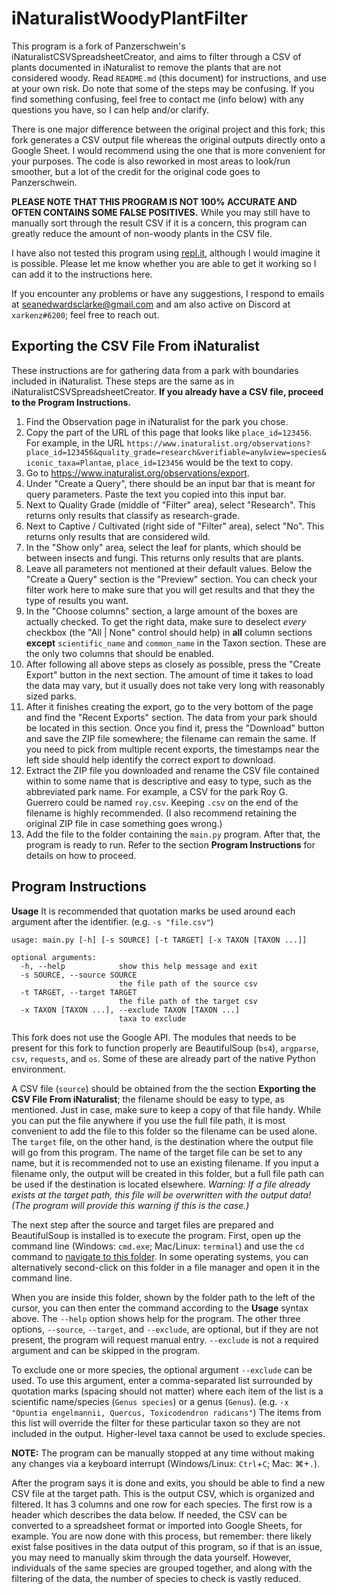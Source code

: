 # iNaturalistWoodyPlantFilter

This program is a fork of Panzerschwein's iNaturalistCSVSpreadsheetCreator, and aims to filter through a CSV of plants documented in iNaturalist to remove the plants that are not considered woody. Read `README.md` (this document) for instructions, and use at your own risk. Do note that some of the steps may be confusing. If you find something confusing, feel free to contact me (info below) with any questions you have, so I can help and/or clarify.

There is one major difference between the original project and this fork; this fork generates a CSV output file whereas the original outputs directly onto a Google Sheet. I would recommend using the one that is more convenient for your purposes. The code is also reworked in most areas to look/run smoother, but a lot of the credit for the original code goes to Panzerschwein.

**PLEASE NOTE THAT THIS PROGRAM IS NOT 100% ACCURATE AND OFTEN CONTAINS SOME FALSE POSITIVES.** While you may still have to manually sort through the result CSV if it is a concern, this program can greatly reduce the amount of non-woody plants in the CSV file.

I have also not tested this program using [repl.it](https://replit.com/), although I would imagine it is possible. Please let me know whether you are able to get it working so I can add it to the instructions here.

If you encounter any problems or have any suggestions, I respond to emails at seanedwardsclarke@gmail.com and am also active on Discord at `xarkenz#6200`; feel free to reach out.

## Exporting the CSV File From iNaturalist

These instructions are for gathering data from a park with boundaries included in iNaturalist. These steps are the same as in iNaturalistCSVSpreadsheetCreator. **If you already have a CSV file, proceed to the Program Instructions.**

1. Find the Observation page in iNaturalist for the park you chose.
2. Copy the part of the URL of this page that looks like `place_id=123456`. For example, in the URL `https://www.inaturalist.org/observations?place_id=123456&quality_grade=research&verifiable=any&view=species&iconic_taxa=Plantae`, `place_id=123456` would be the text to copy.
3. Go to https://www.inaturalist.org/observations/export.
4. Under "Create a Query", there should be an input bar that is meant for query parameters. Paste the text you copied into this input bar.
5. Next to Quality Grade (middle of "Filter" area), select "Research". This returns only results that classify as research-grade.
6. Next to Captive / Cultivated (right side of "Filter" area), select "No". This returns only results that are considered wild.
7. In the "Show only" area, select the leaf for plants, which should be between insects and fungi. This returns only results that are plants.
8. Leave all parameters not mentioned at their default values. Below the "Create a Query" section is the "Preview" section. You can check your filter work here to make sure that you will get results and that they the type of results you want.
9. In the "Choose columns" section, a large amount of the boxes are actually checked. To get the right data, make sure to deselect *every* checkbox (the "All | None" control should help) in **all** column sections **except** `scientific_name` and `common_name` in the Taxon section. These are the only two columns that should be enabled.
10. After following all above steps as closely as possible, press the "Create Export" button in the next section. The amount of time it takes to load the data may vary, but it usually does not take very long with reasonably sized parks.
11. After it finishes creating the export, go to the very bottom of the page and find the "Recent Exports" section. The data from your park should be located in this section. Once you find it, press the "Download" button and save the ZIP file somewhere; the filename can remain the same. If you need to pick from multiple recent exports, the timestamps near the left side should help identify the correct export to download.
12. Extract the ZIP file you downloaded and rename the CSV file contained within to some name that is descriptive and easy to type, such as the abbreviated park name. For example, a CSV for the park Roy G. Guerrero could be named `roy.csv`. Keeping `.csv` on the end of the filename is highly recommended. (I also recommend retaining the original ZIP file in case something goes wrong.)
13. Add the file to the folder containing the `main.py` program. After that, the program is ready to run. Refer to the section **Program Instructions** for details on how to proceed.

## Program Instructions

**Usage**
It is recommended that quotation marks be used around each argument after the identifier. (e.g. `-s "file.csv"`)
```
usage: main.py [-h] [-s SOURCE] [-t TARGET] [-x TAXON [TAXON ...]]

optional arguments:
  -h, --help            show this help message and exit
  -s SOURCE, --source SOURCE
                        the file path of the source csv
  -t TARGET, --target TARGET
                        the file path of the target csv
  -x TAXON [TAXON ...], --exclude TAXON [TAXON ...]
                        taxa to exclude
```

This fork does not use the Google API. The modules that needs to be present for this fork to function properly are BeautifulSoup (`bs4`), `argparse`, `csv`, `requests`, and `os`. Some of these are already part of the native Python environment.

A CSV file (`source`) should be obtained from the the section **Exporting the CSV File From iNaturalist**; the filename should be easy to type, as mentioned. Just in case, make sure to keep a copy of that file handy. While you can put the file anywhere if you use the full file path, it is most convenient to add the file to this folder so the filename can be used alone. The `target` file, on the other hand, is the destination where the output file will go from this program. The name of the target file can be set to any name, but it is recommended not to use an existing filename. If you input a filename only, the output will be created in this folder, but a full file path can be used if the destination is located elsewhere. *Warning: If a file already exists at the target path, this file will be overwritten with the output data! (The program will provide this warning if this is the case.)*

The next step after the source and target files are prepared and BeautifulSoup is installed is to execute the program. First, open up the command line (Windows: `cmd.exe`; Mac/Linux: `terminal`) and use the `cd` command to [navigate to this folder](https://ss64.com/nt/cd.html). In some operating systems, you can alternatively second-click on this folder in a file manager and open it in the command line.

When you are inside this folder, shown by the folder path to the left of the cursor, you can then enter the command according to the **Usage** syntax above. The `--help` option shows help for the program. The other three options, `--source`, `--target`, and `--exclude`, are optional, but if they are not present, the program will request manual entry. `--exclude` is not a required argument and can be skipped in the program.

To exclude one or more species, the optional argument `--exclude` can be used. To use this argument, enter a comma-separated list surrounded by quotation marks (spacing should not matter) where each item of the list is a scientific name/species (`Genus species`) or a genus (`Genus`). (e.g. `-x "Opuntia engelmannii, Quercus, Toxicodendron radicans"`) The items from this list will override the filter for these particular taxon so they are not included in the output. Higher-level taxa cannot be used to exclude species.

**NOTE:** The program can be manually stopped at any time without making any changes via a keyboard interrupt (Windows/Linux: `Ctrl`+`C`; Mac: &#8984;+`.`).

After the program says it is done and exits, you should be able to find a new CSV file at the target path. This is the output CSV, which is organized and filtered. It has 3 columns and one row for each species. The first row is a header which describes the data below. If needed, the CSV can be converted to a spreadsheet format or imported into Google Sheets, for example. You are now done with this process, but remember: there likely exist false positives in the data output of this program, so if that is an issue, you may need to manually skim through the data yourself. However, individuals of the same species are grouped together, and along with the filtering of the data, the number of species to check is vastly reduced.
